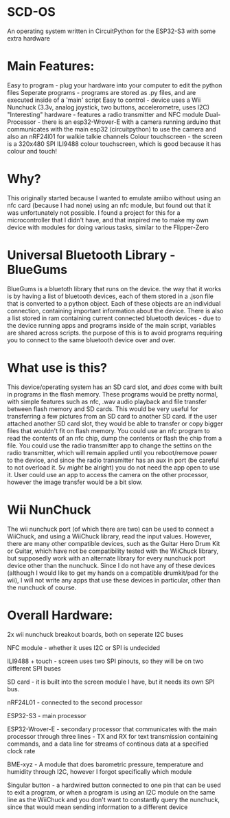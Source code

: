 # SCD-OS
An operating system written in CircuitPython for the ESP32-S3 with some extra hardware

# Main Features:
  Easy to program - plug your hardware into your computer to edit the python files
  Seperate programs - programs are stored as .py files, and are executed inside of a 'main' script
  Easy to control - device uses a Wii Nunchuck (3.3v, analog joystick, two buttons, accelerometre, uses I2C)
  "Interesting" hardware - features a radio transmitter and NFC module
  Dual-Processor - there is an esp32-Wrover-E with a camera running arduino that communicates with the main esp32 (circuitpython) to use the camera and also an nRF24l01 for walkie talkie channels
  Colour touchscreen - the screen is a 320x480 SPI ILI9488 colour touchscreen, which is good because it has colour and touch!

# Why?
  This originally started because I wanted to emulate amiibo without using an nfc card (because I had none) using an nfc module, but found out that it was unfortunately not possible. I found a project for this for a microcontroller that I didn't have, and that inspired me to make my own device with modules for doing various tasks, similar to the Flipper-Zero

# Universal Bluetooth Library - BlueGums
  BlueGums is a bluetoth library that runs on the device. the way that it works is by having a list of bluetooth devices, each of them stored in a .json file that is converted to a python object. Each of these objects are an individual connection, containing important information about the device. There is also a list stored in ram containing current connected bluetooth devices - due to the device running apps and programs inside of the main script, variables are shared across scripts. the purpose of this is to avoid programs requiring you to connect to the same bluetooth device over and over.

# What use is this?
  This device/operating system has an SD card slot, and _does_ come with built in programs in the flash memory. These programs would be pretty normal, with simple features such as nfc, .wav audio playback and file transfer between flash memory and SD cards. This would be very useful for transferring a few pictures from an SD card to another SD card. if the user attached another SD card slot, they would be able to transfer or copy bigger files that wouldn't fit on flash memory. You could use an nfc program to read the contents of an nfc chip, dump the contents or flash the chip from a file. You could use the radio transmitter app to change the settins on the radio transmitter, which will remain applied until you reboot/remove power to the device, and since the radio transmitter has an aux in port (be careful to not overload it. 5v _might_ be alright) you do not need the app open to use it. User could use an app to access the camera on the other processor, however the image transfer would be a bit slow.
  
# Wii NunChuck  
  The wii nunchuck port (of which there are two) can be used to connect a WiiChuck, and using a WiiChuck library, read the input values. However, there are many other compatible devices, such as the Guitar Hero Drum Kit or Guitar, which have not be compatibility tested with the WiiChuck library, but supposedly work with an alternate library for every nunchuck port device other than the nunchuck. Since I do not have any of these devices (although I would like to get my hands on a compatible drumkit/pad for the wii), I will not write any apps that use these devices in particular, other than the nunchuck of course.

# Overall Hardware:
  2x wii nunchuck breakout boards, both on seperate I2C buses
  
  NFC module - whether it uses I2C or SPI is undecided
  
  ILI9488 + touch - screen uses two SPI pinouts, so they will be on two different SPI buses
  
  SD card - it is built into the screen module I have, but it needs its own SPI bus.
  
  nRF24L01 - connected to the second processor
  
  ESP32-S3 - main processor
  
  ESP32-Wrover-E - secondary processor that communicates with the main processor through three lines - TX and RX for text transmission containing commands, and a data line for streams of continous data at a specified clock rate
  
  BME-xyz - A module that does barometric pressure, temperature and humidity through I2C, however I forgot specifically which module
  
  Singular button - a hardwired button connected to one pin that can be used to exit a program, or when a program is using an I2C module on the same line as the WiiChuck and you don't want to constantly query the nunchuck, since that would mean sending information to a different device
  
